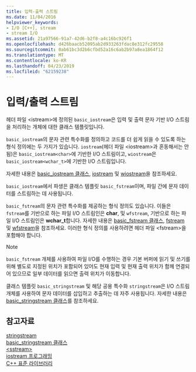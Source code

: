 ```yaml
---
title: 입력-출력 스트림
ms.date: 11/04/2016
helpviewer_keywords:
- I/O [C++], stream
- stream I/O
ms.assetid: 21a97566-91a7-42d6-b2f8-a4c16bc926f1
ms.openlocfilehash: d426baacb52095ab2d933263fdac8e312fc29558
ms.sourcegitcommit: 0ab61bc3d2b6cfbd52a16c6ab2b97a8ea1864f12
ms.translationtype: MT
ms.contentlocale: ko-KR
ms.lasthandoff: 04/23/2019
ms.locfileid: "62159238"
---
```

# <a name="inputoutput-streams"></a>입력/출력 스트림

헤더 파일 \<istream>에 정의된 `basic_iostream`은 입력 및 출력 문자 기반 I/O 스트림을 처리하는 개체에 대한 클래스 템플릿입니다.

`basic_iostream`의 문자 관련 특수화를 정의하고 코드를 더 쉽게 읽을 수 있도록 하는 형식 정의에는 두 가지가 있습니다. `iostream`(헤더 파일 \<iostream>과 혼동해서는 안 됨)은 `basic_iostream<char>`에 기반한 I/O 스트림이고, `wiostream`은 `basic_iostream<wchar_t>`에 기반한 I/O 스트림입니다.

자세한 내용은 [basic_iostream 클래스](../standard-library/basic-iostream-class.md), [iostream](../standard-library/basic-iostream-class.md) 및 [wiostream](../standard-library/basic-iostream-class.md)을 참조하세요.

`basic_iostream`에서 파생은 클래스 템플릿 `basic_fstream`이며, 파일 간에 문자 데이터를 스트림하는 데 사용됩니다.

`basic_fstream`의 문자 관련 특수화를 제공하는 형식 정의도 있습니다. 이들은 `fstream`를 기반으로 하는 파일 I/O 스트림인은 **char**, 및 `wfstream`, 기반으로 하는 파일 I/O 스트림인은 **wchar_t**합니다. 자세한 내용은 [basic_fstream 클래스](../standard-library/basic-fstream-class.md), [fstream](../standard-library/basic-fstream-class.md) 및 [wfstream](../standard-library/basic-fstream-class.md)을 참조하세요. 이러한 형식 정의를 사용하려면 헤더 파일 \<fstream>을 포함해야 합니다.

> [!NOTE]
> `basic_fstream` 개체를 사용하여 파일 I/O를 수행하는 경우 기본 버퍼에 읽기 및 쓰기를 위해 별도로 지정된 위치가 포함되어 있어도 현재 입력 및 현재 출력 위치가 함께 연결되어 있으므로 일부 데이터를 읽으면 출력 위치가 이동합니다.

클래스 템플릿 `basic_stringstream` 및 해당 공용 특수화 `stringstream`은 I/O 스트림 개체를 사용하여 문자 데이터를 삽입하고 추출하는 데 자주 사용됩니다. 자세한 내용은 [basic_stringstream 클래스](../standard-library/basic-stringstream-class.md)를 참조하세요.

## <a name="see-also"></a>참고자료

[stringstream](../standard-library/basic-stringstream-class.md)<br/>
[basic_stringstream 클래스](../standard-library/basic-stringstream-class.md)<br/>
[\<sstream>](../standard-library/sstream.md)<br/>
[iostream 프로그래밍](../standard-library/iostream-programming.md)<br/>
[C++ 표준 라이브러리](../standard-library/cpp-standard-library-reference.md)<br/>
